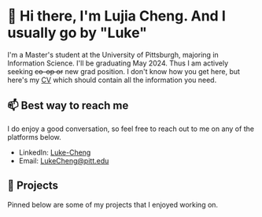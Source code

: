 # 👋 Hi there, I'm Lujia Cheng. And I usually go by "Luke"

I'm a Master's student at the University of Pittsburgh, majoring in Information Science. I'll be graduating May 2024. Thus I am actively seeking ~~co-op or~~ new grad position. I don't know how you get here, but here's my [CV](./CV.md) which should contain all the information you need.

## 📫 Best way to reach me

I do enjoy a good conversation, so feel free to reach out to me on any of the platforms below.

- LinkedIn: [Luke-Cheng](https://www.linkedin.com/in/luke-cheng/)
- Email: [LukeCheng@pitt.edu](mailto:lukecheng@pitt.edu)

## 🚀 Projects

Pinned below are some of my projects that I enjoyed working on.
